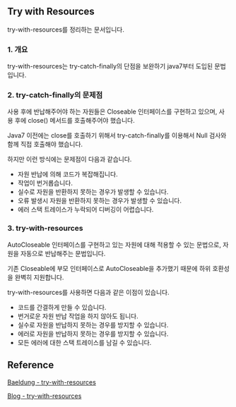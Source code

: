## Try with Resources

try-with-resources를 정리하는 문서입니다.

### 1. 개요

try-with-resources는 try-catch-finally의 단점을 보완하기 java7부터 도입된 문법입니다.

### 2. try-catch-finally의 문제점

사용 후에 반납해주어야 하는 자원들은 Closeable 인터페이스를 구현하고 있으며, 사용 후에 close() 메서드를 호출해주어야 했습니다.

Java7 이전에는 close를 호출하기 위해서 try-catch-finally를 이용해서 Null 검사와 함께 직접 호출해야 했습니다.

하지만 이런 방식에는 문제점이 다음과 같습니다.

- 자원 반납에 의해 코드가 복잡해집니다.
- 작업이 번거롭습니다.
- 실수로 자원을 반환하지 못하는 경우가 발생할 수 있습니다.
- 오류 발생시 자원을 반환하지 못하는 경우가 발생할 수 있습니다.
- 에러 스택 트레이스가 누락되어 디버깅이 어렵습니다.

### 3. try-with-resources

AutoCloseable 인터페이스를 구현하고 있는 자원에 대해 적용할 수 있는 문법으로, 자원을 자동으로 반납해주는 문법입니다.

기존 Closeable에 부모 인터페이스로 AutoCloseable을 추가했기 때문에 하위 호환성을 완벽히 지원합니다.

try-with-resources를 사용하면 다음과 같은 이점이 있습니다.
- 코드를 간결하게 만들 수 있습니다.
- 번거로운 자원 반납 작업을 하지 않아도 됩니다.
- 실수로 자원을 반납하지 못하는 경우를 방지할 수 있습니다.
- 에러로 자원을 반납하지 못하는 경우를 방지할 수 있습니다.
- 모든 에러에 대한 스택 트레이스를 남길 수 있습니다.

## Reference

[Baeldung - try-with-resources](https://www.baeldung.com/java-try-with-resources)

[Blog - try-with-resources](https://mangkyu.tistory.com/217)